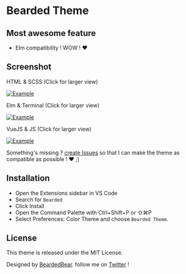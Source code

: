# Bearded Theme

## Most awesome feature

- Elm compatibility ! WOW ! ❤️

## Screenshot

HTML & SCSS (Click for larger view)

<a href="https://raw.githubusercontent.com/BeardedBear/BeardedTheme/master/screen-html-scss.png" target="_BLANK">
  <img alt="Example" src="https://raw.githubusercontent.com/BeardedBear/BeardedTheme/master/screen-html-scss.png">
</a>

Elm & Terminal (Click for larger view)

<a href="https://raw.githubusercontent.com/BeardedBear/BeardedTheme/master/screen-elm-term.png" target="_BLANK">
  <img alt="Example" src="https://raw.githubusercontent.com/BeardedBear/BeardedTheme/master/screen-elm-term.png">
</a>

VueJS & JS (Click for larger view)

<a href="https://raw.githubusercontent.com/BeardedBear/BeardedTheme/master/screen-vue-js.png" target="_BLANK">
  <img alt="Example" src="https://raw.githubusercontent.com/BeardedBear/BeardedTheme/master/screen-vue-js.png">
</a>

Something's missing ? [create Issues](https://github.com/BeardedBear/BeardedTheme/issues) so that I can make the theme as compatible as possible ! ❤️ ;)

## Installation

- Open the Extensions sidebar in VS Code
- Search for `Bearded`
- Click Install
- Open the Command Palette with Ctrl+Shift+P or ⇧⌘P
- Select Preferences: Color Theme and choose `Bearded Theme`.

## License

This theme is released under the MIT License.

Designed by [BeardedBear](https://github.com/BeardedBear). follow me on [Twitter](https://twitter.com/Bearded__Bear) !
